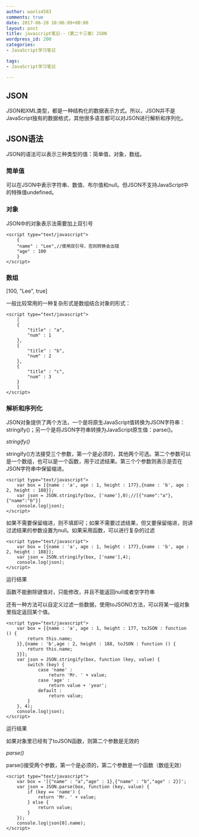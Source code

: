 ```yaml
---
author: wanls4583
comments: true
date: 2017-06-28 10:06:09+00:00
layout: post
title: javascript笔记--（第二十三章）JSON
wordpress_id: 200
categories:
- JavaScript学习笔记

tags:
- JavaScript学习笔记

---
```


## JSON
JSON和XML类型，都是一种结构化的数据表示方式。所以，JSON并不是JavaScript独有的数据格式，其他很多语言都可以对JSON进行解析和序列化。

## JSON语法
JSON的语法可以表示三种类型的值：简单值，对象，数组。

### 简单值
可以在JSON中表示字符串、数值、布尔值和null。但JSON不支持JavaScript中的特殊值undefined。

### 对象
JSON中的对象表示法需要加上双引号
```
<script type="text/javascript">
    {
	"name" : "Lee",//使用双引号，否则转换会出错
	"age" : 100
    }
</script>
```
### 数组
[100, "Lee", true]

一般比较常用的一种复杂形式是数组结合对象的形式：
```
<script type="text/javascript">
    [
	{
		"title" : "a",
		"num" : 1
	},
	{
		"title" : "b",
		"num" : 2
	},
	{
		"title" : "c",
		"num" : 3
	}
    ]
</script>
```
### 解析和序列化
JSON对象提供了两个方法，一个是将原生JavaScript值转换为JSON字符串：stringify()；另一个是将JSON字符串转换为JavaScript原生值：parse()。

*stringify()*

stringify()方法接受三个参数，第一个是必须的，其他两个可选。第二个参数可以是一个数组，也可以是一个函数，用于过滤结果。第三个个参数则表示是否在JSON字符串中保留缩进。
```
<script type="text/javascript">
	var box = [{name : 'a', age : 1, height : 177},{name : 'b', age : 2, height : 188}];
	var json = JSON.stringify(box, ['name'],0);//[{"name":"a"},{"name":"b"}]
	console.log(json);
</script>
```
如果不需要保留缩进，则不填即可；如果不需要过滤结果，但又要保留缩进，则讲过滤结果的参数设置为null。如果采用函数，可以进行复杂的过滤
```
<script type="text/javascript">
	var box = [{name : 'a', age : 1, height : 177},{name : 'b', age : 2, height : 188}];
	var json = JSON.stringify(box, ['name'],4);
	console.log(json);
</script>
```
运行结果
<img src="http://img.blog.csdn.net/20170209161240632?watermark/2/text/aHR0cDovL2Jsb2cuY3Nkbi5uZXQvYTQwOTA1MTk4Nw==/font/5a6L5L2T/fontsize/400/fill/I0JBQkFCMA==/dissolve/70/gravity/Center" alt="" />

函数不能删除键值对，只能修改，并且不能返回null或者空字符串

还有一种方法可以自定义过滤一些数据，使用toJSON()方法，可以将某一组对象里指定返回某个值。
```
<script type="text/javascript">
	var box = [{name : 'a', age : 1, height : 177, toJSON : function () {
		return this.name;
	}},{name : 'b',age : 2, height : 188, toJSON : function () {
		return this.name;
	}}];
	var json = JSON.stringify(box, function (key, value) {
		switch (key) {
			case 'name' : 
				return 'Mr. ' + value;
			case 'age' : 
				return value + 'year';
			default : 
				return value;
		}
	}, 4);
	console.log(json);
</script>
```
运行结果
<img src="http://img.blog.csdn.net/20170209162209660?watermark/2/text/aHR0cDovL2Jsb2cuY3Nkbi5uZXQvYTQwOTA1MTk4Nw==/font/5a6L5L2T/fontsize/400/fill/I0JBQkFCMA==/dissolve/70/gravity/Center" alt="" />

如果对象里已经有了toJSON函数，则第二个参数是无效的

*parse()*

parse()接受两个参数，第一个是必须的，第二个参数是一个函数（数组无效）
```
<script type="text/javascript">
	var box = '[{"name" : "a","age" : 1},{"name" : "b","age" : 2}]';
	var json = JSON.parse(box, function (key, value) {
		if (key == 'name') {
			return 'Mr. ' + value;
		} else {
			return value;
		}
	});
	console.log(json[0].name);
</script>
```

